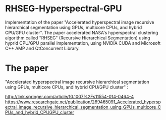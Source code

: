 # RHSEG-Hyperspectral-GPU
Implementation of the paper "Accelerated hyperspectral image recursive hierarchical segmentation using GPUs, multicore CPUs, and hybrid CPU/GPU cluster".
The paper accelerated NASA's hyperspectral clustering algorithm called "RHSEG" (Recursive Hierarchical Segmentation) using hyprid CPU/GPU parallel implementation, using NVIDIA CUDA and Microsoft C++ AMP and QtConcurrent Library.

# The paper
"Accelerated hyperspectral image recursive hierarchical segmentation using GPUs, multicore CPUs, and hybrid CPU/GPU cluster" :

http://link.springer.com/article/10.1007%2Fs11554-014-0464-4
https://www.researchgate.net/publication/269465091_Accelerated_hyperspectral_image_recursive_hierarchical_segmentation_using_GPUs_multicore_CPUs_and_hybrid_CPUGPU_cluster

